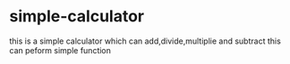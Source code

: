 # simple-calculator
this is a simple calculator which can add,divide,multiplie and subtract
this can peform simple function
